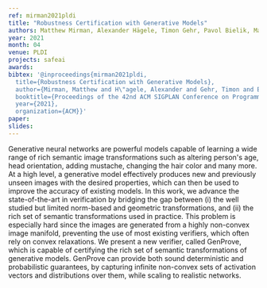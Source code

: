 ```yaml
---
ref: mirman2021pldi
title: "Robustness Certification with Generative Models"
authors: Matthew Mirman, Alexander Hägele, Timon Gehr, Pavol Bielik, Martin Vechev
year: 2021
month: 04
venue: PLDI
projects: safeai
awards:
bibtex: '@inproceedings{mirman2021pldi,
  title={Robustness Certification with Generative Models},
  author={Mirman, Matthew and H\"agele, Alexander and Gehr, Timon and Bielik, Pavol and Vechev, Martin},
  booktitle={Proceedings of the 42nd ACM SIGPLAN Conference on Programming Language Design and Implementation},
  year={2021},
  organization={ACM}}'
paper: 
slides: 
---
```


Generative neural networks are powerful models capable of learning a wide range of rich semantic image transformations such as altering person's age, head orientation, adding mustache, changing the hair color and many more. At a high level, a generative model effectively produces new and previously unseen images with the desired properties, which can then be used to improve the accuracy of existing models. In this work, we advance the state-of-the-art in verification by bridging the gap between (i) the well studied but limited norm-based and geometric transformations, and (ii) the rich set of semantic transformations used in practice. This problem is especially hard since the images are generated from a highly non-convex image manifold, preventing the use of most existing verifiers, which often rely on convex relaxations. We present a new verifier, called GenProve, which is capable of certifying the rich set of semantic transformations of generative models. GenProve can provide both sound deterministic and probabilistic guarantees, by capturing infinite non-convex sets of activation vectors and distributions over them, while scaling to realistic networks.
